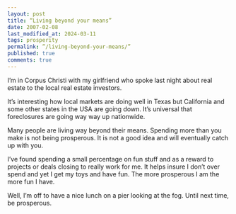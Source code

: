 ```yaml
---
layout: post
title: “Living beyond your means”
date: 2007-02-08
last_modified_at: 2024-03-11
tags: prosperity
permalink: ”/living-beyond-your-means/”
published: true
comments: true
---
```

I’m in Corpus Christi with my girlfriend who spoke last night about real estate to the local real estate investors.

It’s interesting how local markets are doing well in Texas but California and some other states in the USA are going down.  It’s universal that foreclosures are going way way up nationwide.
<!--more-->
Many people are living way beyond their means.  Spending more than you make is not being prosperous.  It is not a good idea and will eventually catch up with you.

I’ve found spending a small percentage on fun stuff and as a reward to projects or deals closing to really work for me.  It helps insure I don’t over spend and yet I get my toys and have fun.  The more prosperous I am the more fun I have.

Well, I’m off to have a nice lunch on a pier looking at the fog.  Until next time, be prosperous.